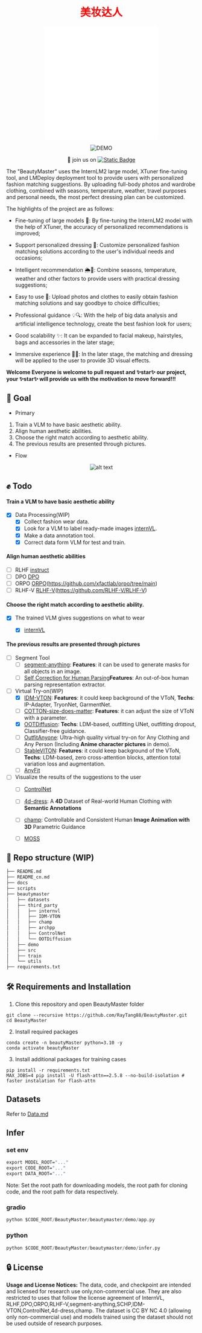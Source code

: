 <div align="center">

  <h1 style="color: #FF0000;"> 美妆达人</h1>
  
  ![中文](README.md) ![English](README_en.md)

  ![DEMO](https://openxlab.org.cn/apps/detail/raytang88/BeautyMaster-OpenXLab)

  👋 join us on [![Static Badge](https://img.shields.io/badge/-grey?style=social&logo=wechat&label=WeChat)](./assets/wechat.jpg)
</div>

The "BeautyMaster" uses the InternLM2 large model, XTuner fine-tuning tool, and LMDeploy deployment tool to provide users with personalized fashion matching suggestions. By uploading full-body photos and wardrobe clothing, combined with seasons, temperature, weather, travel purposes and personal needs, the most perfect dressing plan can be customized.

The highlights of the project are as follows:

- Fine-tuning of large models 🔧: By fine-tuning the InternLM2 model with the help of XTuner, the accuracy of personalized recommendations is improved;

- Support personalized dressing 👗: Customize personalized fashion matching solutions according to the user's individual needs and occasions;

- Intelligent recommendation 🌦️📅: Combine seasons, temperature, weather and other factors to provide users with practical dressing suggestions;

- Easy to use 📸: Upload photos and clothes to easily obtain fashion matching solutions and say goodbye to choice difficulties;

- Professional guidance 💡🔍: With the help of big data analysis and artificial intelligence technology, create the best fashion look for users;

- Good scalability ✨: It can be expanded to facial makeup, hairstyles, bags and accessories in the later stage;

- Immersive experience 🎨🌟: In the later stage, the matching and dressing will be applied to the user to provide 3D visual effects.

**Welcome Everyone is welcome to pull request and ✨star✨ our project, your ✨star✨ will provide us with the motivation to move forward!!!**


## 💪 Goal

- Primary
1. Train a VLM to have basic aesthetic ability.
2. Align human aesthetic abilities.
3. Choose the right match according to aesthetic ability.
4. The previous results are presented through pictures.

- Flow

<p align="center">
    <img src="./assets/BeautyMaster_en.png" alt="alt text">
</p>



## ✊ Todo

#### Train a VLM to have basic aesthetic ability
- [x] Data Processing(WIP)
  - [x] Collect fashion wear data.
  - [x] Look for a VLM to label ready-made images [internVL](https://internvl.opengvlab.com/).
  - [x] Make a data annotation tool.
  - [x] Correct data form VLM for test and train.

#### Align human aesthetic abilities

- [ ] RLHF [instruct](https://arxiv.org/pdf/2203.02155.pdf)
- [ ] DPO [DPO](https://arxiv.org/abs/2305.18290)
- [ ] ORPO [ORPO](https://arxiv.org/abs/2403.07691)(https://github.com/xfactlab/orpo/tree/main)
- [ ] RLHF-V [RLHF-V](https://arxiv.org/abs/2312.00849)(https://github.com/RLHF-V/RLHF-V)

#### Choose the right match according to aesthetic ability.
- [x] The trained VLM gives suggestions on what to wear
  - [x] [internVL](https://internvl.opengvlab.com/)


#### The previous results are presented through pictures

- [ ] Segment Tool
  - [ ] [segment-anything](https://github.com/facebookresearch/segment-anything): **Features**: it can be used to generate masks for all objects in an image.
  - [ ] [Self Correction for Human Parsing](https://github.com/TannedCung/SCHP)**Features**: An out-of-box human parsing representation extractor.
- [ ] Virtual Try-on(WIP)
  - [x] [IDM-VTON](https://github.com/yisol/IDM-VTON): **Features**: it could keep background of the VToN, **Techs**: IP-Adapter, TryonNet, GarmentNet.
  - [ ] [COTTON-size-does-matter](https://github.com/cotton6/COTTON-size-does-matter): **Features**: it can adjust the size of VToN with a parameter.
  - [x] [OOTDiffusion](https://github.com/levihsu/OOTDiffusion): **Techs**: LDM-based, outfitting UNet, outfitting dropout, Classifier-free guidance.
  - [ ] [OutfitAnyone](https://github.com/HumanAIGC/OutfitAnyone): Ultra-high quality virtual try-on for Any Clothing and Any Person (Including **Anime character pictures** in demo).
  - [ ] [StableVITON](https://github.com/rlawjdghek/StableVITON): **Features**: it could keep background of the VToN, **Techs**: LDM-based, zero cross-attention blocks, attention total variation loss and augmentation.
  - [ ] [AnyFit](https://colorful-liyu.github.io/anyfit-page/)

- [ ] Visualize the results of the suggestions to the user
  - [ ] [ControlNet](https://github.com/lllyasviel/ControlNet)
  - [ ] [4d-dress](https://github.com/eth-ait/4d-dress): A **4D** Dataset of Real-world Human Clothing with **Semantic Annotations**
  - [ ] [champ](https://github.com/fudan-generative-vision/champ): Controllable and Consistent Human **Image Animation with 3D** Parametric Guidance
  - [ ] [MOSS](https://github.com/3DHumanRehab/MOSS)


## 📂 Repo structure (WIP)

```Bash
├── README.md
├── README_cn.md
├── docs
├── scripts
├── beautymaster
│   ├── datasets
│   ├── third_party
│   │   ├── internvl
│   │   ├── IDM-VTON                     
│   │   ├── champ
│   │   ├── archpp
│   │   ├── ControlNet
│   │   └── OOTDiffusion
│   ├── demo
│   ├── src
│   ├── train     
│   └── utils
├── requirements.txt
```

## 🛠️ Requirements and Installation

1. Clone this repository and open BeautyMaster folder
```
git clone --recursive https://github.com/RayTang88/BeautyMaster.git
cd BeautyMaster
```
2. Install required packages
```
conda create -n beautyMaster python=3.10 -y
conda activate beautyMaster

```
3. Install additional packages for training cases
```
pip install -r requirements.txt
MAX_JOBS=4 pip install -U flash-attn==2.5.8 --no-build-isolation # faster instalation for flash-attn
```


## Datasets
Refer to [Data.md](docs/Data.md)


## Infer
### set env
```cmd
export MODEL_ROOT="..."
export CODE_ROOT="..."
export DATA_ROOT="..."
```

Note: Set the root path for downloading models, the root path for cloning code, and the root path for data respectively.

### gradio
```Python
python $CODE_ROOT/BeautyMaster/beautymaster/demo/app.py
```

### python
```Python
python $CODE_ROOT/BeautyMaster/beautymaster/demo/infer.py
```


## 🔒 License
**Usage and License Notices:** The data, code, and checkpoint are intended and licensed for research use only,non-commercial use. They are also restricted to uses that follow the license agreement of InternVL, RLHF,DPO,ORPO,RLHF-V,segment-anything,SCHP,IDM-VTON,ControlNet,4d-dress,champ. The dataset is CC BY NC 4.0 (allowing only non-commercial use) and models trained using the dataset should not be used outside of research purposes.

